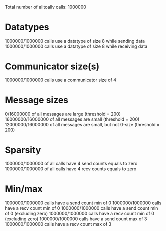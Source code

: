 Total number of alltoallv calls: 1000000

# Datatypes

1000000/1000000 calls use a datatype of size 8 while sending data
1000000/1000000 calls use a datatype of size 8 while receiving data

# Communicator size(s)

1000000/1000000 calls use a communicator size of 4

# Message sizes

0/16000000 of all messages are large (threshold = 200)
16000000/16000000 of all messages are small (threshold = 200)
12000000/16000000 of all messages are small, but not 0-size (threshold = 200)

# Sparsity

1000000/1000000 of all calls have 4 send counts equals to zero
1000000/1000000 of all calls have 4 recv counts equals to zero

# Min/max
1000000/1000000 calls have a send count min of 0
1000000/1000000 calls have a recv count min of 0
1000000/1000000 calls have a send count min of 0 (excluding zero)
1000000/1000000 calls have a recv count min of 0 (excluding zero)
1000000/1000000 calls have a send count max of 3
1000000/1000000 calls have a recv count max of 3
